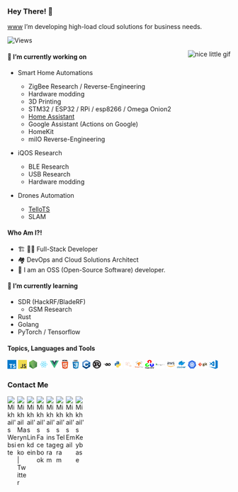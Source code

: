 ### Hey There! 👋
[www](https://0x77.page) I’m developing high-load cloud solutions for business needs.


![Views](https://komarev.com/ghpvc/?username=0x77dev&color=blueviolet)

<img src="https://media2.giphy.com/media/ZVik7pBtu9dNS/giphy.gif?cid=ecf05e47cg2v1nk7shtj79r7xwywzbnhj7mswvpc92kvztsh&rid=giphy.gif" alt="nice little gif" align="right">

#### 🔭  I’m currently working on

- Smart Home Automations
    * ZigBee Research / Reverse-Engineering
    * Hardware modding
    * 3D Printing
    * STM32 / ESP32 / RPi / esp8266 / Omega Onion2
    * [Home Assistant](https://www.home-assistant.io/)
    * Google Assistant (Actions on Google)
    * HomeKit
    * miIO Reverse-Engineering

- iQOS Research
    * BLE Research
    * USB Research
    * Hardware modding

- Drones Automation
   * [TelloTS](https://github.com/0x77dev/tellots)
   * SLAM

#### Who Am I?!

- 🏗 👨‍💻 Full-Stack Developer
- 🏘  DevOps and Cloud Solutions Architect
- 📖  I am an OSS (Open-Source Software) developer.

#### 🌱  I’m currently learning
 * SDR (HackRF/BladeRF)
    * GSM Research
 * Rust
 * Golang
 * PyTorch / Tensorflow

#### Topics, Languages and Tools
<code><img height="20" src="https://raw.githubusercontent.com/github/explore/80688e429a7d4ef2fca1e82350fe8e3517d3494d/topics/typescript/typescript.png"></code>
<code><img height="20" src="https://raw.githubusercontent.com/github/explore/80688e429a7d4ef2fca1e82350fe8e3517d3494d/topics/javascript/javascript.png"></code>
<code><img height="20" src="https://raw.githubusercontent.com/github/explore/80688e429a7d4ef2fca1e82350fe8e3517d3494d/topics/nodejs/nodejs.png"></code>
<code><img height="20" src="https://raw.githubusercontent.com/github/explore/80688e429a7d4ef2fca1e82350fe8e3517d3494d/topics/react/react.png"></code>
<code><img height="20" src="https://raw.githubusercontent.com/github/explore/80688e429a7d4ef2fca1e82350fe8e3517d3494d/topics/vue/vue.png"></code>
<code><img height="20" src="https://raw.githubusercontent.com/github/explore/80688e429a7d4ef2fca1e82350fe8e3517d3494d/topics/html/html.png"></code>
<code><img height="20" src="https://raw.githubusercontent.com/github/explore/80688e429a7d4ef2fca1e82350fe8e3517d3494d/topics/css/css.png"></code>
<code><img height="20" src="https://raw.githubusercontent.com/github/explore/80688e429a7d4ef2fca1e82350fe8e3517d3494d/topics/cpp/cpp.png"></code>
<code><img height="20" src="https://raw.githubusercontent.com/github/explore/80688e429a7d4ef2fca1e82350fe8e3517d3494d/topics/rust/rust.png"></code>
<code><img height="20" src="https://raw.githubusercontent.com/github/explore/80688e429a7d4ef2fca1e82350fe8e3517d3494d/topics/go/go.png"></code>
<code><img height="20" src="https://raw.githubusercontent.com/github/explore/80688e429a7d4ef2fca1e82350fe8e3517d3494d/topics/python/python.png" /></code>
<code><img height="20" src="https://raw.githubusercontent.com/github/explore/80688e429a7d4ef2fca1e82350fe8e3517d3494d/topics/fish/fish.png"></code>
<code><img height="20" src="https://raw.githubusercontent.com/github/explore/80688e429a7d4ef2fca1e82350fe8e3517d3494d/topics/tensorflow/tensorflow.png"></code>
<code><img height="20" src="https://raw.githubusercontent.com/github/explore/80688e429a7d4ef2fca1e82350fe8e3517d3494d/topics/opencv/opencv.png"></code>
<code><img height="20" src="https://raw.githubusercontent.com/github/explore/80688e429a7d4ef2fca1e82350fe8e3517d3494d/topics/mongodb/mongodb.png"></code>
<code><img height="20" src="https://raw.githubusercontent.com/github/explore/80688e429a7d4ef2fca1e82350fe8e3517d3494d/topics/aws/aws.png"></code>
<code><img height="20" src="https://raw.githubusercontent.com/github/explore/80688e429a7d4ef2fca1e82350fe8e3517d3494d/topics/docker/docker.png"></code>
<code><img height="20" src="https://raw.githubusercontent.com/github/explore/80688e429a7d4ef2fca1e82350fe8e3517d3494d/topics/kubernetes/kubernetes.png"></code>
<code><img height="20" src="https://raw.githubusercontent.com/github/explore/80688e429a7d4ef2fca1e82350fe8e3517d3494d/topics/git/git.png"></code>
<code><img height="20" src="https://raw.githubusercontent.com/github/explore/80688e429a7d4ef2fca1e82350fe8e3517d3494d/topics/visual-studio-code/visual-studio-code.png" /></code>

### Contact Me
<a href="https://0x77.page">
  <img align="left" alt="Mikhail's Website" width="22px" src="https://fonts.gstatic.com/s/i/materialicons/business/v7/24px.svg" />
</a>
<a href="https://twitter.com/0x77dev">
  <img align="left" alt="Mikhail Marynenko | Twitter" width="22px" src="https://cdn.jsdelivr.net/npm/simple-icons@v3/icons/twitter.svg" />
</a>
<a href="https://www.linkedin.com/in/0x77dev/">
  <img align="left" alt="Mikhail's Linkdein" width="22px" src="https://cdn.jsdelivr.net/npm/simple-icons@v3/icons/linkedin.svg" />
</a>
<a href="https://www.facebook.com/0x77dev/">
  <img align="left" alt="Mikhail's Facebook" width="22px" src="https://cdn.jsdelivr.net/npm/simple-icons@v3/icons/facebook.svg" />
</a>
<a href="https://www.instagram.com/0x77dev">
  <img align="left" alt="Mikhail's instagram" width="22px" src="https://cdn.jsdelivr.net/npm/simple-icons@v3/icons/instagram.svg" />
</a>
<a href="https://t.me/dev0x77">
  <img align="left" alt="Mikhail's Telegram" width="22px" src="https://telegram.org/img/t_logo.svg?1" />
</a>
<a href="mailto:0x77dev@protonmail.com">
  <img align="left" alt="Mikhail's Email" width="22px" src="https://lh3.googleusercontent.com/wU1g-jkRI73WEWNUKt--vdvZMzbjCgrVbJd9zRrpy63a85G-hXsv0px9mEA6W2l49J8" />
</a>
<a href="https://keybase.io/0x77dev">
  <img align="left" alt="Mikhail's Keybase" width="22px" src="https://upload.wikimedia.org/wikipedia/commons/thumb/b/bb/Keybase_logo_official.svg/1200px-Keybase_logo_official.svg.png" />
</a>

